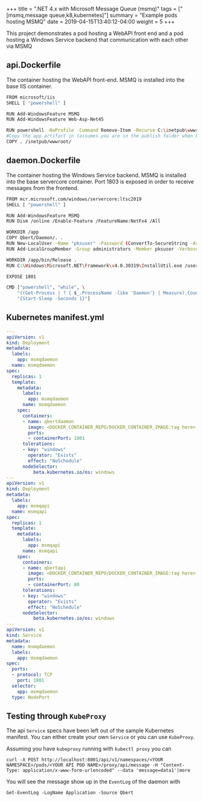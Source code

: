 +++
title = ".NET 4.x with Microsoft Message Queue (msmq)"
tags = ["[msmq,message queue,k8,kubernetes]"]
summary = "Example pods hosting MSMQ"
date =  2019-04-15T13:40:12-04:00
weight = 5
+++

This project demonstrates a pod hosting a WebAPI front end and a pod hosting a Windows Service backend that communication with each other via MSMQ

## api.Dockerfile

  The container hosting the WebAPI front-end. MSMQ is installed into the base IIS container.

  ```bash
  FROM microsoft/iis
  SHELL [ "powershell" ]

  RUN Add-WindowsFeature MSMQ
  RUN Add-WindowsFeature Web-Asp-Net45

  RUN powershell -NoProfile -Command Remove-Item -Recurse C:\inetpub\wwwroot\*
  #Copy the app artifact in (assumes you are in the publish folder when building docker image)
  COPY . /inetpub/wwwroot/
  ```

## daemon.Dockerfile

  The container hosting the Windows Service backend. MSMQ is installed into the base servercore container. Port 1803 is exposed in order to receive messages from the frontend.

  ```bash
  FROM mcr.microsoft.com/windows/servercore:ltsc2019
  SHELL [ "powershell" ]

  RUN Add-WindowsFeature MSMQ
  RUN Dism /online /Enable-Feature /FeatureName:NetFx4 /All 

  WORKDIR /app
  COPY Qbert/Daemon/. .
  RUN New-LocalUser -Name "pksuser" -Password (ConvertTo-SecureString -AsPlainText "Pk$w0rd189PVTL!" -Force) -FullName "PKS.User" -Description "LocalAdministrator"
  RUN Add-LocalGroupMember -Group administrators -Member pksuser -Verbose

  WORKDIR /app/bin/Release .
  RUN C:\Windows\Microsoft.NET\Framework\v4.0.30319\InstallUtil.exe /username=.\pksuser /password=Pk$w0rd189PVTL! /LogToConsole=true .\Daemon.exe

  EXPOSE 1801

  CMD ["powershell", "while", \
      "((Get-Process | ? { $_.ProcessName -like 'Daemon'} | Measure).Count -gt 0)", \
      "{Start-Sleep -Seconds 1}"]
  ```

## Kubernetes manifest.yml

  ```yml
  ---
  apiVersion: v1
  kind: Deployment
  metadata:
    labels:
      app: msmqdaemon
    name: msmqdaemon
  spec:
    replicas: 1
    template:
      metadata:
        labels:
          app: msmqdaemon
        name: msmqdaemon
      spec:
        containers:
        - name: qbertdaemon
          image: <DOCKER_CONTAINER_REPO/DOCKER_CONTAINER_IMAGE:tag here>
          ports:
          - containerPort: 1801
        tolerations:
        - key: "windows"
          operator: "Exists"
          effect: "NoSchedule"
        nodeSelector:
            beta.kubernetes.io/os: windows
  ---
  apiVersion: v1
  kind: Deployment
  metadata:
    labels:
      app: msmqapi
    name: msmqapi
  spec:
    replicas: 1
    template:
      metadata:
        labels:
          app: msmqapi
        name: msmqapi
      spec:
        containers:
        - name: qbertapi
          image: <DOCKER_CONTAINER_REPO/DOCKER_CONTAINER_IMAGE:tag here>
          ports:
          - containerPort: 80        
        tolerations:
        - key: "windows"
          operator: "Exists"
          effect: "NoSchedule"
        nodeSelector:
            beta.kubernetes.io/os: windows
  ---
  apiVersion: v1
  kind: Service
  metadata:
    name: msmqdaemon
    labels:
      app: msmqdaemon
  spec:
    ports:
    - protocol: TCP
      port: 1801
    selector:
      app: msmqdaemon
    type: NodePort
  ```
  
## Testing through `KubeProxy`

  The api `Service` specs have been left out of the sample Kubernetes manifest. You can either create your own `Service` or you can use `KubeProxy`.

  Assuming you have `kubeproxy` running with `kubectl proxy` you can

  `curl -X POST http://localhost:8001/api/v1/namespaces/<YOUR NAMESPACE>/pods/<YOUR API POD NAME>/proxy/api/message -H "Content-Type: application/x-www-form-urlencoded" --data 'message=data1'|more`

  You will see the message show up in the `EventLog` of the daemon with

  `Get-EventLog -LogName Application -Source Qbert`